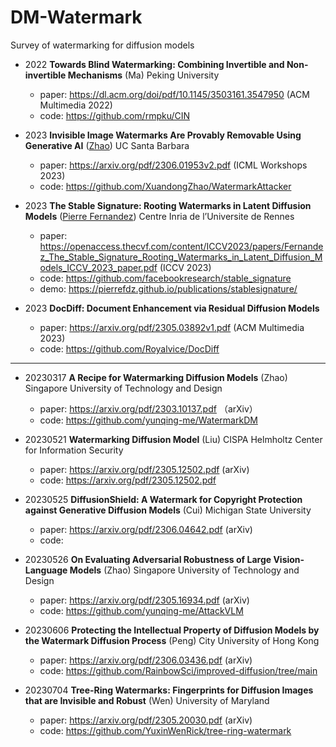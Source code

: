# DM-Watermark
Survey of watermarking for diffusion models

- 2022 **Towards Blind Watermarking: Combining Invertible and Non-invertible Mechanisms** (Ma) Peking University
  - paper: https://dl.acm.org/doi/pdf/10.1145/3503161.3547950 (ACM Multimedia 2022)
  - code: https://github.com/rmpku/CIN

- 2023 **Invisible Image Watermarks Are Provably Removable Using Generative AI** ([Zhao](https://xuandongzhao.github.io/)) UC Santa Barbara
  - paper: https://arxiv.org/pdf/2306.01953v2.pdf (ICML Workshops 2023)
  - code: https://github.com/XuandongZhao/WatermarkAttacker

- 2023 **The Stable Signature: Rooting Watermarks in Latent Diffusion Models** ([Pierre Fernandez](https://pierrefdz.github.io/)) Centre Inria de l’Universite de Rennes
  - paper: https://openaccess.thecvf.com/content/ICCV2023/papers/Fernandez_The_Stable_Signature_Rooting_Watermarks_in_Latent_Diffusion_Models_ICCV_2023_paper.pdf (ICCV 2023)
  - code: https://github.com/facebookresearch/stable_signature
  - demo: https://pierrefdz.github.io/publications/stablesignature/

- 2023 **DocDiff: Document Enhancement via Residual Diffusion Models**
  - paper: https://arxiv.org/pdf/2305.03892v1.pdf (ACM Multimedia 2023)
  - code: https://github.com/Royalvice/DocDiff

---

- 20230317 **A Recipe for Watermarking Diffusion Models** (Zhao) Singapore University of Technology and Design
  - paper: https://arxiv.org/pdf/2303.10137.pdf （arXiv）
  - code: https://github.com/yunqing-me/WatermarkDM

- 20230521 **Watermarking Diffusion Model** (Liu) CISPA Helmholtz Center for Information Security
  - paper: https://arxiv.org/pdf/2305.12502.pdf (arXiv)
  - code: https://arxiv.org/pdf/2305.12502.pdf

- 20230525 **DiffusionShield: A Watermark for Copyright Protection against Generative Diffusion Models** (Cui) Michigan State University
  - paper: https://arxiv.org/pdf/2306.04642.pdf (arXiv)
  - code: 

- 20230526 **On Evaluating Adversarial Robustness of Large Vision-Language Models** (Zhao) Singapore University of Technology and Design
  - paper: https://arxiv.org/pdf/2305.16934.pdf (arXiv)
  - code: https://github.com/yunqing-me/AttackVLM

 - 20230606 **Protecting the Intellectual Property of Diffusion Models by the Watermark Diffusion Process** (Peng)  City University of Hong
Kong
   - paper: https://arxiv.org/pdf/2306.03436.pdf (arXiv)
   - code: https://github.com/RainbowSci/improved-diffusion/tree/main

- 20230704 **Tree-Ring Watermarks: Fingerprints for Diffusion Images that are Invisible and Robust** (Wen) University of Maryland
  - paper: https://arxiv.org/pdf/2305.20030.pdf (arXiv)
  - code: https://github.com/YuxinWenRick/tree-ring-watermark
